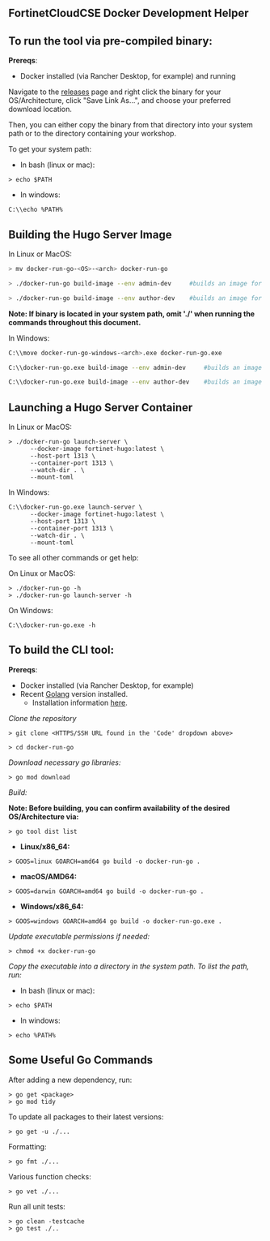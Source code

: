## FortinetCloudCSE Docker Development Helper

## To run the tool via pre-compiled binary:

**Prereqs**:

- Docker installed (via Rancher Desktop, for example) and running

Navigate to the [releases](https://github.com/FortinetCloudCSE/docker-run-go/releases) page and right click the binary for your OS/Architecture, click "Save Link As...", and choose your preferred download location.

Then, you can either copy the binary from that directory into your system path or to the directory containing your workshop.

To get your system path:

- In bash (linux or mac):
```
> echo $PATH 
```

- In windows:
```
C:\\echo %PATH%
```

## Building the Hugo Server Image

In Linux or MacOS:

```bash
> mv docker-run-go-<OS>-<arch> docker-run-go

> ./docker-run-go build-image --env admin-dev     #builds an image for testing (hugotester:latest)

> ./docker-run-go build-image --env author-dev    #builds an image for workshop authoring (fortinet-hugo:latest)
```

**Note: If binary is located in your system path, omit './' when running the commands throughout this document.**

In Windows:

```bash
C:\\move docker-run-go-windows-<arch>.exe docker-run-go.exe

C:\\docker-run-go.exe build-image --env admin-dev     #builds an image for testing (hugotester:latest)

C:\\docker-run-go.exe build-image --env author-dev    #builds an image for workshop authoring (fortinet-hugo:latest)
```


## Launching a Hugo Server Container

In Linux or MacOS:

```
> ./docker-run-go launch-server \
      --docker-image fortinet-hugo:latest \
      --host-port 1313 \
      --container-port 1313 \
      --watch-dir . \
      --mount-toml
```

In Windows:

```
C:\\docker-run-go.exe launch-server \
      --docker-image fortinet-hugo:latest \
      --host-port 1313 \
      --container-port 1313 \
      --watch-dir . \
      --mount-toml
```

To see all other commands or get help:

On Linux or MacOS:

```
> ./docker-run-go -h
> ./docker-run-go launch-server -h
```

On Windows:

```
C:\\docker-run-go.exe -h
```

## To build the CLI tool:

**Prereqs**:

- Docker installed (via Rancher Desktop, for example)
- Recent [Golang](https://go.dev/) version installed.
  - Installation information [here](https://go.dev/doc/install).

*Clone the repository*
```
> git clone <HTTPS/SSH URL found in the 'Code' dropdown above>

> cd docker-run-go
```

*Download necessary go libraries:*
```
> go mod download
```

*Build:*

**Note: Before building, you can confirm availability of the desired OS/Architecture via:**
```
> go tool dist list
``` 

- **Linux/x86_64:**
```
> GOOS=linux GOARCH=amd64 go build -o docker-run-go .
```
- **macOS/AMD64:**
```
> GOOS=darwin GOARCH=amd64 go build -o docker-run-go .
```
- **Windows/x86_64:**
```
> GOOS=windows GOARCH=amd64 go build -o docker-run-go.exe .

```

*Update executable permissions if needed:*
```
> chmod +x docker-run-go
```

*Copy the executable into a directory in the system path. To list the path, run:*

- In bash (linux or mac):
```
> echo $PATH 
```

- In windows:
```
> echo %PATH%
```

## Some Useful Go Commands

After adding a new dependency, run:

```
> go get <package>
> go mod tidy
```

To update all packages to their latest versions:

```
> go get -u ./...
```

Formatting:

```
> go fmt ./...
```

Various function checks:

```
> go vet ./...
```

Run all unit tests:

```
> go clean -testcache
> go test ./..
```
